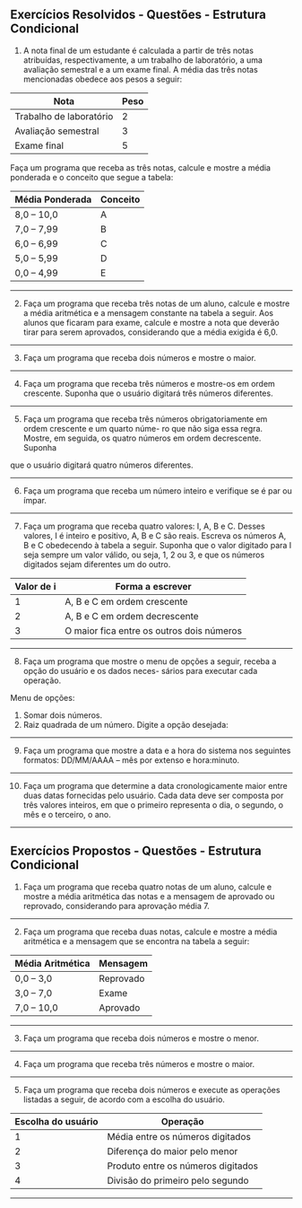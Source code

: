 ## Exercícios Resolvidos - Questões - Estrutura Condicional

1. A nota final de um estudante é calculada a partir de três notas atribuídas, respectivamente, a um trabalho de laboratório, a uma avaliação semestral e a um exame final. A média das três notas mencionadas obedece aos pesos a seguir:

| Nota                   | Peso |
|------------------------|------|
| Trabalho de laboratório| 2    |
| Avaliação semestral    | 3    |
| Exame final            | 5    |

Faça um programa que receba as três notas, calcule e mostre a média ponderada e o conceito que segue
a tabela:

| Média Ponderada | Conceito |
|------------------|----------|
| 8,0 – 10,0       | A        |
| 7,0 – 7,99        | B        |
| 6,0 – 6,99        | C        |
| 5,0 – 5,99        | D        |
| 0,0 – 4,99        | E        |

---

2. Faça um programa que receba três notas de um aluno, calcule e mostre a média aritmética e a mensagem
constante na tabela a seguir. Aos alunos que ficaram para exame, calcule e mostre a nota que deverão
tirar para serem aprovados, considerando que a média exigida é 6,0.

---

3. Faça um programa que receba dois números e mostre o maior.

---

4. Faça um programa que receba três números e mostre-os em ordem crescente. Suponha que o usuário
digitará três números diferentes.

---

5. Faça um programa que receba três números obrigatoriamente em ordem crescente e um quarto núme-
ro que não siga essa regra. Mostre, em seguida, os quatro números em ordem decrescente. Suponha

que o usuário digitará quatro números diferentes.

---

6. Faça um programa que receba um número inteiro e verifique se é par ou ímpar.

---

7. Faça um programa que receba quatro valores: I, A, B e C. Desses valores, I é inteiro e positivo, A, B e
C são reais. Escreva os números A, B e C obedecendo à tabela a seguir.
Suponha que o valor digitado para I seja sempre um valor válido, ou seja, 1, 2 ou 3, e que os números
digitados sejam diferentes um do outro.

| Valor de i | Forma a escrever                                  |
|------------|---------------------------------------------------|
| 1          | A, B e C em ordem crescente                        |
| 2          | A, B e C em ordem decrescente                     |
| 3          | O maior fica entre os outros dois números         |

---

8. Faça um programa que mostre o menu de opções a seguir, receba a opção do usuário e os dados neces-
sários para executar cada operação.

Menu de opções:
1. Somar dois números.
2. Raiz quadrada de um número.
Digite a opção desejada:

---

9. Faça um programa que mostre a data e a hora do sistema nos seguintes formatos: DD/MM/AAAA –
mês por extenso e hora:minuto.

---

10. Faça um programa que determine a data cronologicamente maior entre duas datas fornecidas pelo
usuário. Cada data deve ser composta por três valores inteiros, em que o primeiro representa o dia, o
segundo, o mês e o terceiro, o ano.

---

## Exercícios Propostos - Questões - Estrutura Condicional

1. Faça um programa que receba quatro notas de um aluno, calcule e mostre a média aritmética das notas e a mensagem de aprovado ou reprovado, considerando para aprovação média 7.
---
2. Faça um programa que receba duas notas, calcule e mostre a média aritmética e a mensagem que se encontra na tabela a seguir:

| Média Aritmética | Mensagem   |
|------------------|------------|
| 0,0 – 3,0        | Reprovado  |
| 3,0 – 7,0        | Exame      |
| 7,0 – 10,0       | Aprovado   |

---
3. Faça um programa que receba dois números e mostre o menor.
---
4. Faça um programa que receba três números e mostre o maior.
---
5. Faça um programa que receba dois números e execute as operações listadas a seguir, de acordo com a escolha
do usuário.

| Escolha do usuário | Operação                              |
|--------------------|----------------------------------------|
| 1                  | Média entre os números digitados       |
| 2                  | Diferença do maior pelo menor          |
| 3                  | Produto entre os números digitados     |
| 4                  | Divisão do primeiro pelo segundo       |

---
